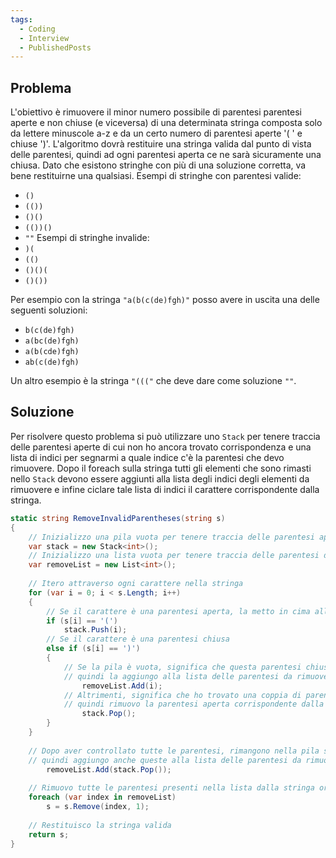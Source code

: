 ```yaml
---
tags:
  - Coding
  - Interview
  - PublishedPosts
---
```



## Problema

L'obiettivo è rimuovere il minor numero possibile di parentesi  parentesi aperte e non chiuse (e viceversa) di una determinata stringa composta solo da lettere minuscole a-z e da un certo numero di parentesi aperte '( ' e chiuse ')'.
L'algoritmo dovrà restituire una stringa valida dal punto di vista delle parentesi, quindi ad ogni parentesi aperta ce ne sarà sicuramente una chiusa.
Dato che esistono stringhe con più di una soluzione corretta, va bene restituirne una qualsiasi.
Esempi di stringhe con parentesi valide:
* `()`
* `(())`
* `()()`
* `(())()`
* `""`
Esempi di stringhe invalide:
* `)(`
* `(()`
* `()()(`
* `()())`

Per esempio con la stringa `"a(b(c(de)fgh)"` posso avere in uscita una delle seguenti soluzioni:
* `b(c(de)fgh)`
* `a(bc(de)fgh)`
* `a(b(cde)fgh)`
* `ab(c(de)fgh)`

Un altro esempio è la stringa `"((("` che deve dare come soluzione `""`.

## Soluzione
Per risolvere questo problema si può utilizzare uno `Stack` per tenere traccia delle parentesi aperte di cui non ho ancora trovato corrispondenza e una lista di indici per segnarmi a quale indice c'è la parentesi che devo rimuovere.
Dopo il foreach sulla stringa tutti gli elementi che sono rimasti nello `Stack` devono essere aggiunti alla lista degli indici degli elementi da rimuovere e infine ciclare tale lista di indici il carattere corrispondente dalla stringa.
```csharp
static string RemoveInvalidParentheses(string s)  
{  
    // Inizializzo una pila vuota per tenere traccia delle parentesi aperte  
    var stack = new Stack<int>();  
    // Inizializzo una lista vuota per tenere traccia delle parentesi da rimuovere  
    var removeList = new List<int>();  
  
    // Itero attraverso ogni carattere nella stringa  
    for (var i = 0; i < s.Length; i++)  
    {  
        // Se il carattere è una parentesi aperta, la metto in cima alla pila, dovrò verificare di avere una parentesi chiusa  
        if (s[i] == '(')  
            stack.Push(i);  
        // Se il carattere è una parentesi chiusa  
        else if (s[i] == ')')  
        {  
            // Se la pila è vuota, significa che questa parentesi chiusa non ha una corrispondente aperta  
            // quindi la aggiungo alla lista delle parentesi da rimuovere            if (stack.Count == 0)  
                removeList.Add(i);  
            // Altrimenti, significa che ho trovato una coppia di parentesi valida  
            // quindi rimuovo la parentesi aperta corrispondente dalla pila            else  
                stack.Pop();  
        }  
    }  
  
    // Dopo aver controllato tutte le parentesi, rimangono nella pila solo quelle aperte non corrispondenti  
    // quindi aggiungo anche queste alla lista delle parentesi da rimuovere    while (stack.Count > 0)  
        removeList.Add(stack.Pop());  
  
    // Rimuovo tutte le parentesi presenti nella lista dalla stringa originale  
    foreach (var index in removeList)  
        s = s.Remove(index, 1);  
  
    // Restituisco la stringa valida  
    return s;  
}
```